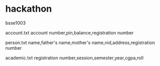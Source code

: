 # hackathon
bsse1003

account.txt
account number,pin,balance,registration number

person.txt
name,father's name,mother's name,nid,address,registration number

academic.txt
registration number,session,semester,year,cgpa,roll
